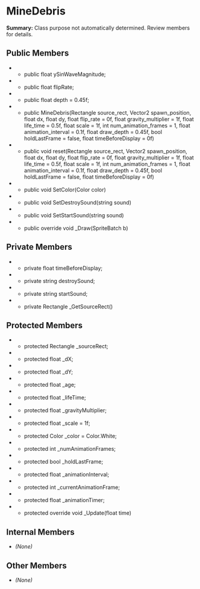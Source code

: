 # MineDebris

**Summary:** Class purpose not automatically determined. Review members for details.

## Public Members
- - public float ySinWaveMagnitude;
- - public float flipRate;
- - public float depth = 0.45f;
- - public MineDebris(Rectangle source_rect, Vector2 spawn_position, float dx, float dy, float flip_rate = 0f, float gravity_multiplier = 1f, float life_time = 0.5f, float scale = 1f, int num_animation_frames = 1, float animation_interval = 0.1f, float draw_depth = 0.45f, bool holdLastFrame = false, float timeBeforeDisplay = 0f)
- - public void reset(Rectangle source_rect, Vector2 spawn_position, float dx, float dy, float flip_rate = 0f, float gravity_multiplier = 1f, float life_time = 0.5f, float scale = 1f, int num_animation_frames = 1, float animation_interval = 0.1f, float draw_depth = 0.45f, bool holdLastFrame = false, float timeBeforeDisplay = 0f)
- - public void SetColor(Color color)
- - public void SetDestroySound(string sound)
- - public void SetStartSound(string sound)
- - public override void _Draw(SpriteBatch b)

## Private Members
- - private float timeBeforeDisplay;
- - private string destroySound;
- - private string startSound;
- - private Rectangle _GetSourceRect()

## Protected Members
- - protected Rectangle _sourceRect;
- - protected float _dX;
- - protected float _dY;
- - protected float _age;
- - protected float _lifeTime;
- - protected float _gravityMultiplier;
- - protected float _scale = 1f;
- - protected Color _color = Color.White;
- - protected int _numAnimationFrames;
- - protected bool _holdLastFrame;
- - protected float _animationInterval;
- - protected int _currentAnimationFrame;
- - protected float _animationTimer;
- - protected override void _Update(float time)

## Internal Members
- *(None)*

## Other Members
- *(None)*
